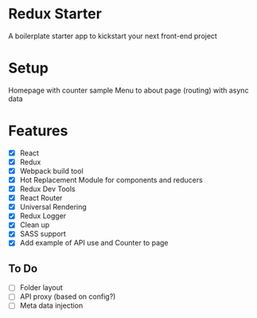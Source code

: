 # Redux Starter
A boilerplate starter app to kickstart your next front-end project

# Setup
Homepage with counter sample
Menu to about page (routing) with async data

# Features
- [x] React
- [x]  Redux
- [x] Webpack build tool
- [x] Hot Replacement Module for components and reducers
- [x] Redux Dev Tools
- [x] React Router
- [x] Universal Rendering
- [x] Redux Logger
- [x] Clean up
- [x] SASS support
- [x] Add example of API use and Counter to page

## To Do

- [ ] Folder layout
- [ ] API proxy (based on config?)
- [ ] Meta data injection
